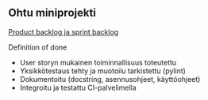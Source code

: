 ## Ohtu miniprojekti

[Product backlog ja sprint backlog](https://docs.google.com/spreadsheets/d/1TeniUNzDz5KInh-D-tHVcKsYnXuUdVKj35sreIyCLF8/edit?usp=sharing)

Definition of done

- User storyn mukainen toiminnallisuus toteutettu
- Yksikkötestaus tehty ja muotoilu tarkistettu (pylint)
- Dokumentoitu (docstring, asennusohjeet, käyttöohjeet)
- Integroitu ja testattu CI-palvelimella
